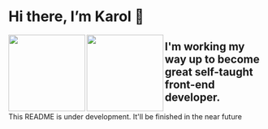 # Hi there, I’m **Karol** 👋

<img align="left" height="151px" src="https://github-readme-stats.vercel.app/api?username=grzywn&show_icons=true&theme=gradient&hide=issues,contribs" />
<img align="left" height="151px" src="https://github-readme-stats.vercel.app/api/top-langs/?username=grzywn&layout=compact&langs_count=4" />

## I'm working my way up to become great self-taught front-end developer.

This README is under development. It'll be finished in the near future
